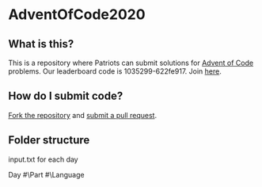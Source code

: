 # AdventOfCode2020
## What is this?
This is a repository where Patriots can submit solutions for [Advent of Code](https://adventofcode.com/) problems. Our leaderboard code is 1035299-622fe917. Join [here](https://adventofcode.com/2020/leaderboard/private).
## How do I submit code?
[Fork the repository](https://docs.github.com/en/free-pro-team@latest/github/collaborating-with-issues-and-pull-requests/working-with-forks) and [submit a pull request](https://docs.github.com/en/free-pro-team@latest/github/collaborating-with-issues-and-pull-requests/creating-a-pull-request-from-a-fork).
## Folder structure
input.txt for each day

Day #\Part #\Language